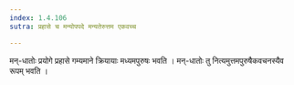 ```yaml
---
index: 1.4.106
sutra: प्रहासे च मन्योपपदे मन्यतेरुत्तम एकवच्च

---
```

 मन्-धातोः प्रयोगे प्रहासे गम्यमाने क्रियायाः मध्यमपुरुषः भवति । मन्-धातोः तु नित्यमुत्तमपुरुषैकवचनस्यैव रूपम् भवति । 